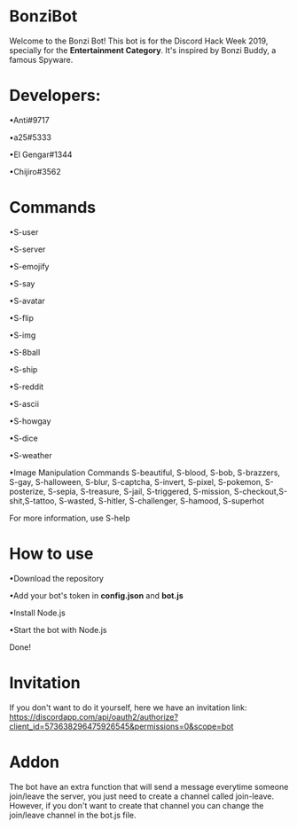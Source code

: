 # BonziBot

Welcome to the Bonzi Bot! This bot is for the Discord Hack Week 2019, specially for the **Entertainment Category**. It's inspired by Bonzi Buddy, a famous Spyware.


# Developers: 
•Anti#9717

•a25#5333

•El Gengar#1344

•Chijiro#3562


# Commands

•S-user

•S-server

•S-emojify

•S-say

•S-avatar

•S-flip

•S-img

•S-8ball

•S-ship

•S-reddit

•S-ascii

•S-howgay

•S-dice

•S-weather

•Image Manipulation Commands
S-beautiful, S-blood, S-bob, S-brazzers, S-gay, S-halloween, S-blur, S-captcha, S-invert, S-pixel, S-pokemon, S-posterize, S-sepia, S-treasure, S-jail, S-triggered, S-mission, S-checkout,S-shit,S-tattoo, S-wasted, S-hitler, S-challenger, S-hamood, S-superhot

For more information, use S-help

# How to use

•Download the repository

•Add your bot's token in **config.json** and **bot.js**

•Install Node.js

•Start the bot with Node.js

Done!

# Invitation

If you don't want to do it yourself, here we have an invitation link: https://discordapp.com/api/oauth2/authorize?client_id=573638296475926545&permissions=0&scope=bot

# Addon

The bot have an extra function that will send a message everytime someone join/leave the server, you just need to create a channel called join-leave. However, if you don't want to create that channel you can change the join/leave channel in the bot.js file.
